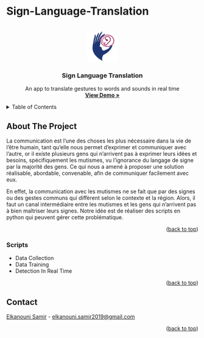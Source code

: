 # Sign-Language-Translation
<div id="top"></div>

<!-- PROJECT LOGO -->
<br />
<div align="center">
  <a href="https://github.com/Elkanouni-samir/Sign-Language-Translation">
    <img src="Readme imgs/hhhhhhhh.png" alt="Logo" width="80" height="80">
  </a>

<h3 align="center">Sign Language Translation</h3>

  <p align="center">
    An app to translate gestures to words and sounds in real time
    <br />
    <a href="https://docs.google.com/presentation/d/1eXL84y_pzSWl21ZZ1IArxbnpbjQS35hfdgCSm2_B2_Q/edit?usp=sharing"><strong>View Demo »</strong></a>
    <br />
  </p>
</div>

<!-- TABLE OF CONTENTS -->
<details>
  <summary>Table of Contents</summary>
  <ol>
    <li>
      <a href="#about-the-project">About The Project</a>
      <ul>
        <li><a href="#Scripts">Scripts</a></li>
      </ul>
    </li>
    <li><a href="#contact">Contact</a></li>
  </ol>
</details>

<!-- ABOUT THE PROJECT -->

## About The Project


La communication est l’une des choses les plus nécessaire
dans la vie de l’être humain, tant qu’elle nous permet
d’exprimer et communiquer avec l’autre, or il existe
plusieurs gens qui n’arrivent pas à exprimer leurs idées et
besoins, spécifiquement les mutismes, vu l’ignorance du
langage de signe par la majorité des gens. Ce qui nous a
amené à proposer une solution réalisable, abordable,
convenable, afin de communiquer facilement avec eux.

En effet, la communication avec les mutismes ne se fait
que par des signes ou des gestes communs qui diffèrent
selon le contexte et la région.
Alors, il faut un canal intermédiaire entre les mutismes et
les gens qui n’arrivent pas à bien maîtriser leurs signes.
Notre idée est de réaliser des scripts en python qui
peuvent gérer cette problématique.

<p align="right">(<a href="#top">back to top</a>)</p>

### Scripts

-  Data Collection
-  Data Training
-  Detection In Real Time

<p align="right">(<a href="#top">back to top</a>)</p>

<!-- CONTACT -->

## Contact

[Elkanouni Samir](https://www.linkedin.com/in/samir-elkanouni-77b425223) - elkanouni.samir2019@gmail.com

<p align="right">(<a href="#top">back to top</a>)</p>

